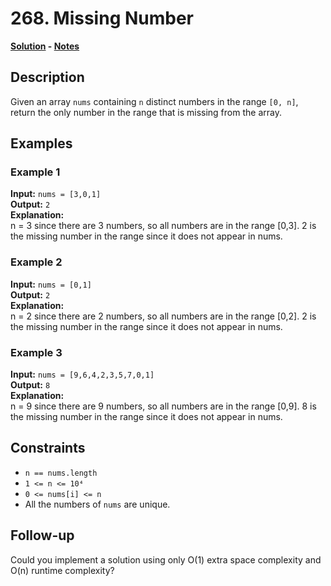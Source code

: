 # 268. Missing Number

**[Solution](./solution.c) - [Notes](./notes.md)**

## Description
Given an array `nums` containing `n` distinct numbers in the range `[0, n]`, return the only number in the range that is missing from the array.

## Examples

### Example 1
**Input:** `nums = [3,0,1]`  
**Output:** `2`  
**Explanation:**  
n = 3 since there are 3 numbers, so all numbers are in the range [0,3]. 2 is the missing number in the range since it does not appear in nums.

### Example 2
**Input:** `nums = [0,1]`  
**Output:** `2`  
**Explanation:**  
n = 2 since there are 2 numbers, so all numbers are in the range [0,2]. 2 is the missing number in the range since it does not appear in nums.

### Example 3
**Input:** `nums = [9,6,4,2,3,5,7,0,1]`  
**Output:** `8`  
**Explanation:**  
n = 9 since there are 9 numbers, so all numbers are in the range [0,9]. 8 is the missing number in the range since it does not appear in nums.

## Constraints
- `n == nums.length`
- `1 <= n <= 10⁴`
- `0 <= nums[i] <= n`
- All the numbers of `nums` are unique.

## Follow-up
Could you implement a solution using only O(1) extra space complexity and O(n) runtime complexity?
